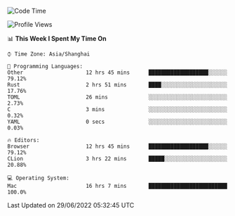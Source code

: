 <!--START_SECTION:waka-->
![Code Time](http://img.shields.io/badge/Code%20Time-19%20hrs%205%20mins-blue)

![Profile Views](http://img.shields.io/badge/Profile%20Views-15-blue)

📊 **This Week I Spent My Time On** 

```text
⌚︎ Time Zone: Asia/Shanghai

💬 Programming Languages: 
Other                    12 hrs 45 mins      ███████████████████░░░░░░   79.12% 
Rust                     2 hrs 51 mins       ████░░░░░░░░░░░░░░░░░░░░░   17.76% 
TOML                     26 mins             ░░░░░░░░░░░░░░░░░░░░░░░░░   2.73% 
C                        3 mins              ░░░░░░░░░░░░░░░░░░░░░░░░░   0.32% 
YAML                     0 secs              ░░░░░░░░░░░░░░░░░░░░░░░░░   0.03%

🔥 Editors: 
Browser                  12 hrs 45 mins      ███████████████████░░░░░░   79.12% 
CLion                    3 hrs 22 mins       █████░░░░░░░░░░░░░░░░░░░░   20.88%

💻 Operating System: 
Mac                      16 hrs 7 mins       █████████████████████████   100.0%

```


 Last Updated on 29/06/2022 05:32:45 UTC
<!--END_SECTION:waka-->